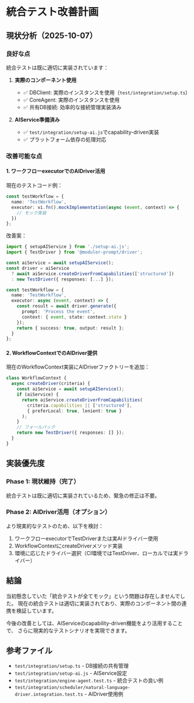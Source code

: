 # 統合テスト改善計画

## 現状分析（2025-10-07）

### 良好な点
統合テストは既に適切に実装されています：

1. **実際のコンポーネント使用**
   - ✅ DBClient: 実際のインスタンスを使用（`test/integration/setup.ts`）
   - ✅ CoreAgent: 実際のインスタンスを使用
   - ✅ 共有DB接続: 効率的な接続管理実装済み

2. **AIService準備済み**
   - ✅ `test/integration/setup-ai.js`でcapability-driven実装
   - ✅ プラットフォーム依存の処理対応

### 改善可能な点

#### 1. ワークフローexecutorでのAIDriver活用
現在のテストコード例：
```typescript
const testWorkflow = {
  name: 'TestWorkflow',
  executor: vi.fn().mockImplementation(async (event, context) => {
    // モック実装
  })
};
```

改善案：
```typescript
import { setupAIService } from './setup-ai.js';
import { TestDriver } from '@moduler-prompt/driver';

const aiService = await setupAIService();
const driver = aiService
  ? await aiService.createDriverFromCapabilities(['structured'])
  : new TestDriver({ responses: [...] });

const testWorkflow = {
  name: 'TestWorkflow',
  executor: async (event, context) => {
    const result = await driver.generate({
      prompt: 'Process the event',
      context: { event, state: context.state }
    });
    return { success: true, output: result };
  }
};
```

#### 2. WorkflowContextでのAIDriver提供
現在のWorkflowContext実装にAIDriverファクトリーを追加：

```typescript
class WorkflowContext {
  async createDriver(criteria) {
    const aiService = await setupAIService();
    if (aiService) {
      return aiService.createDriverFromCapabilities(
        criteria.capabilities || ['structured'],
        { preferLocal: true, lenient: true }
      );
    }
    // フォールバック
    return new TestDriver({ responses: [] });
  }
}
```

## 実装優先度

### Phase 1: 現状維持（完了）
統合テストは既に適切に実装されているため、緊急の修正は不要。

### Phase 2: AIDriver活用（オプション）
より現実的なテストのため、以下を検討：
1. ワークフローexecutorでTestDriverまたは実AIドライバー使用
2. WorkflowContextにcreateDriverメソッド実装
3. 環境に応じたドライバー選択（CI環境ではTestDriver、ローカルでは実ドライバー）

## 結論

当初懸念していた「統合テストが全てモック」という問題は存在しませんでした。
現在の統合テストは適切に実装されており、実際のコンポーネント間の連携を検証しています。

今後の改善としては、AIServiceのcapability-driven機能をより活用することで、
さらに現実的なテストシナリオを実現できます。

## 参考ファイル
- `test/integration/setup.ts` - DB接続の共有管理
- `test/integration/setup-ai.js` - AIService設定
- `test/integration/engine-agent.test.ts` - 統合テストの良い例
- `test/integration/scheduler/natural-language-driver.integration.test.ts` - AIDriver使用例